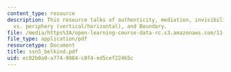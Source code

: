 ```yaml
---
content_type: resource
description: This resource talks of authenticity, mediation, invisibility, center
  vs. periphery (vertical/horizontal), and Boundary.
file: /media/https%3A/open-learning-course-data-rc.s3.amazonaws.com/11-329-social-theory-and-the-city-fall-2005/ec82b0a0a7749884c0f4ed5cef22465c_ssn5_belkind.pdf
file_type: application/pdf
resourcetype: Document
title: ssn5_belkind.pdf
uid: ec82b0a0-a774-9884-c0f4-ed5cef22465c
---
```

